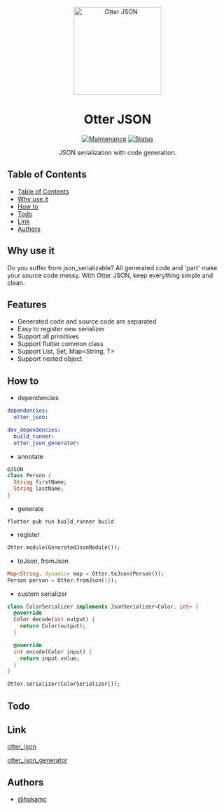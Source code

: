 <p align="center">
<img src="https://www.flaticon.com/svg/static/icons/svg/1752/1752608.svg"  width="200" alt="Otter JSON"></a>
</p>
<h1 align="center">Otter JSON</h1>

<div align="center">

[![Maintenance](https://img.shields.io/badge/Maintained%3F-yes-green.svg)]()
[![Status](https://img.shields.io/badge/status-active-success.svg)]()

</div>

<p align="center"> 
JSON serialization with code generation.
<br></p>

## Table of Contents

- [Table of Contents](#table-of-contents)
- [Why use it](#why-use-it)
- [How to](#how-to)
- [Todo](#todo)
- [Link](#link)
- [Authors](#authors)

## Why use it

Do you suffer from json_serializable? All generated code and 'part' make your source code messy. With Otter JSON, keep everything simple and clean.

## Features

- Generated code and source code are separated
- Easy to register new serializer
- Support all primitives
- Support flutter common class
- Support List<T>, Set<T>, Map<String, T>
- Support nested object

## How to

- dependencies
```yaml
dependencies:
  otter_json:

dev_dependencies:
  build_runner:
  otter_json_generator:
```

- annotate
```dart
@JSON
class Person {
  String firstName;
  String lastName;
}
```

- generate
```shell script
flutter pub run build_runner build
```

- register
```dart
Otter.module(GeneratedJsonModule());
```

- toJson, fromJson
```dart
Map<String, dynamic> map = Otter.toJson(Person());
Person person = Otter.fromJson({});
```

- custom serializer
```dart
class ColorSerializer implements JsonSerializer<Color, int> {
  @override
  Color decode(int output) {
    return Color(output);
  }

  @override
  int encode(Color input) {
    return input.value;
  }
}

Otter.serializer(ColorSerializer());
```

## Todo

## Link

[otter_json](https://pub.dev/packages/otter_json)

[otter_json_generator](https://pub.dev/packages/otter_json_generator)

## Authors

- [@hokamc](https://github.com/hokamc)
